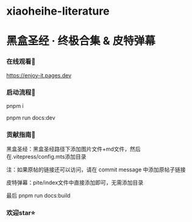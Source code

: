 # xiaoheihe-literature

# 黑盒圣经 · 终极合集 & 皮特弹幕

### 在线观看🎉

https://enjoy-it.pages.dev

### 启动流程🚀

pnpm i

pnpm run docs:dev

### 贡献指南🎨

黑盒圣经：黑盒圣经路径下添加图片文件+md文件，然后在.vitepress/config.mts添加目录

注：如果原帖的链接还可以访问，请在 commit message 中添加原帖子链接

皮特弹幕：pite/index文件中直接添加即可，无需添加目录

最后 pnpm run docs:build

### 欢迎star⭐
